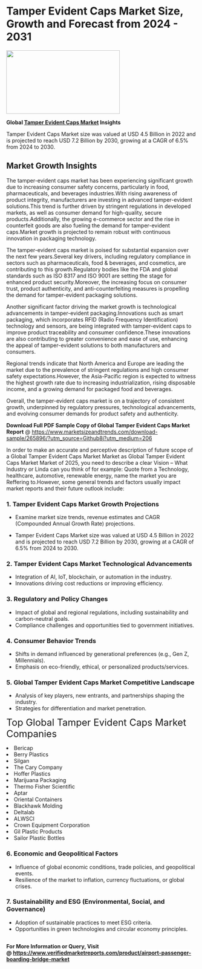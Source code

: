 <H1>Tamper Evident Caps Market Size, Growth and Forecast from 2024 - 2031</H1><img class="aligncenter size-medium wp-image-584254" src="https://thirdeyenews.in/wp-content/uploads/2024/09/Global-Market-Research-300x168.jpeg" alt="" width="300" height="168" /><p><strong>Global&nbsp;<a href="https://www.marketsizeandtrends.com/download-sample/265896/?utm_source=Github8j?utm_medium=206">Tamper Evident Caps Market</a> Insights</strong></p><p>Tamper Evident Caps Market size was valued at USD 4.5 Billion in 2022 and is projected to reach USD 7.2 Billion by 2030, growing at a CAGR of 6.5% from 2024 to 2030.</p><p><h2>Market Growth Insights</h2> <p>The tamper-evident caps market has been experiencing significant growth due to increasing consumer safety concerns, particularly in food, pharmaceuticals, and beverages industries.With rising awareness of product integrity, manufacturers are investing in advanced tamper-evident solutions.This trend is further driven by stringent regulations in developed markets, as well as consumer demand for high-quality, secure products.Additionally, the growing e-commerce sector and the rise in counterfeit goods are also fueling the demand for tamper-evident caps.Market growth is projected to remain robust with continuous innovation in packaging technology.</p> <p>The tamper-evident caps market is poised for substantial expansion over the next few years.Several key drivers, including regulatory compliance in sectors such as pharmaceuticals, food & beverages, and cosmetics, are contributing to this growth.Regulatory bodies like the FDA and global standards such as ISO 8317 and ISO 9001 are setting the stage for enhanced product security.Moreover, the increasing focus on consumer trust, product authenticity, and anti-counterfeiting measures is propelling the demand for tamper-evident packaging solutions.</p> <p>Another significant factor driving the market growth is technological advancements in tamper-evident packaging.Innovations such as smart packaging, which incorporates RFID (Radio Frequency Identification) technology and sensors, are being integrated with tamper-evident caps to improve product traceability and consumer confidence.These innovations are also contributing to greater convenience and ease of use, enhancing the appeal of tamper-evident solutions to both manufacturers and consumers.</p> <p>Regional trends indicate that North America and Europe are leading the market due to the prevalence of stringent regulations and high consumer safety expectations.However, the Asia-Pacific region is expected to witness the highest growth rate due to increasing industrialization, rising disposable income, and a growing demand for packaged food and beverages.</p> <p>Overall, the tamper-evident caps market is on a trajectory of consistent growth, underpinned by regulatory pressures, technological advancements, and evolving consumer demands for product safety and authenticity.</p> <p><span class=""><strong>Download Full PDF Sample Copy of Global Tamper Evident Caps Market Report</strong> @ <a href="https://www.marketsizeandtrends.com/download-sample/265896/?utm_source=Github8j?utm_medium=206" target="_blank">https://www.marketsizeandtrends.com/download-sample/265896/?utm_source=Github8j?utm_medium=206</a></span></p><p>In order to make an accurate and perceptive description of future scope of a Global&nbsp;Tamper Evident Caps Market Market as Global&nbsp;Tamper Evident Caps Market Market of 2025, you need to describe a clear Vision &ndash; What Industry or Linda can you think of for example: Quote from a Technology, healthcare, automotive, renewable energy, name the market you are Reffering to.However, some general trends and factors usually impact market reports and their future outlook include:</p><h3>1.&nbsp;<strong>Tamper Evident Caps Market Growth Projections</strong></h3><ul><li>Examine market size trends, revenue estimates and CAGR (Compounded Annual Growth Rate) projections.</li><li><p>Tamper Evident Caps Market size was valued at USD 4.5 Billion in 2022 and is projected to reach USD 7.2 Billion by 2030, growing at a CAGR of 6.5% from 2024 to 2030.</p></li></ul><h3>2.&nbsp;<strong>Tamper Evident Caps Market Technological Advancements</strong></h3><ul><li>Integration of AI, IoT, blockchain, or automation in the industry.</li><li>Innovations driving cost reductions or improving efficiency.</li></ul><h3>3.&nbsp;<strong>Regulatory and Policy Changes</strong></h3><ul><li>Impact of global and regional regulations, including sustainability and carbon-neutral goals.</li><li>Compliance challenges and opportunities tied to government initiatives.</li></ul><h3>4.&nbsp;<strong>Consumer Behavior Trends</strong></h3><ul><li>Shifts in demand influenced by generational preferences (e.g., Gen Z, Millennials).</li><li>Emphasis on eco-friendly, ethical, or personalized products/services.</li></ul><h3>5.&nbsp;<strong>Global Tamper Evident Caps Market Competitive Landscape</strong></h3><ul><li>Analysis of key players, new entrants, and partnerships shaping the industry.</li><li>Strategies for differentiation and market penetration.</li></ul><p data-pm-slice="1 1 []"><span style="color: inherit; font-family: inherit; font-size: 25px;">Top Global Tamper Evident Caps Market Companies</span></p><div class="" data-test-id=""><p><li>Bericap</li><li> Berry Plastics</li><li> Silgan</li><li> The Cary Company</li><li> Hoffer Plastics</li><li> Marijuana Packaging</li><li> Thermo Fisher Scientific</li><li> Aptar</li><li> Oriental Containers</li><li> Blackhawk Molding</li><li> Deltalab</li><li> ALWSCI</li><li> Crown Equipment Corporation</li><li> Gil Plastic Products</li><li> Sailor Plastic Bottles</li></p></div><h3>6.&nbsp;<strong>Economic and Geopolitical Factors</strong></h3><ul><li>Influence of global economic conditions, trade policies, and geopolitical events.</li><li>Resilience of the market to inflation, currency fluctuations, or global crises.</li></ul><h3>7.&nbsp;<strong>Sustainability and ESG (Environmental, Social, and Governance)</strong></h3><ul><li>Adoption of sustainable practices to meet ESG criteria.</li><li>Opportunities in green technologies and circular economy principles.</li></ul><h2><strong style="font-size: 14px;">For More Information or Query, Visit @&nbsp;</strong><a style="background-color: #ffffff; font-size: 14px;" href="https://www.marketsizeandtrends.com/report/tamper-evident-caps-market/" target="_blank">https://www.verifiedmarketreports.com/product/airport-passenger-boarding-bridge-market</a></h2>